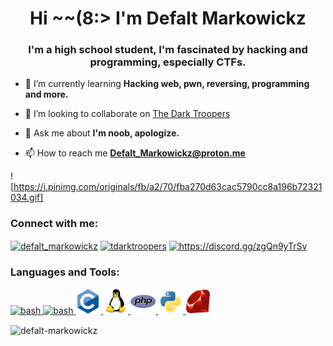 <h1 align="center">Hi ~~(8:> I'm Defalt Markowickz</h1>
<h3 align="center">I'm a high school student, I'm fascinated by hacking and programming, especially CTFs.</h3>

- 🌱 I’m currently learning **Hacking web, pwn, reversing, programming and more.**

- 👯 I’m looking to collaborate on [The Dark Troopers](https://github.com/The-Dark-Troopers)

- 💬 Ask me about **I'm noob, apologize.**

- 📫 How to reach me **Defalt_Markowickz@proton.me**

![https://i.pinimg.com/originals/fb/a2/70/fba270d63cac5790cc8a196b72321034.gif]

<h3 align="left">Connect with me:</h3>
<p align="left">
<a href="https://instagram.com/defalt_markowickz" target="blank"><img align="center" src="https://raw.githubusercontent.com/rahuldkjain/github-profile-readme-generator/master/src/images/icons/Social/instagram.svg" alt="defalt_markowickz" height="30" width="40" /></a>
<a href="https://www.youtube.com/c/tdarktroopers" target="blank"><img align="center" src="https://raw.githubusercontent.com/rahuldkjain/github-profile-readme-generator/master/src/images/icons/Social/youtube.svg" alt="tdarktroopers" height="30" width="40" /></a>
<a href="https://discord.gg/https://discord.gg/zgQn9yTrSv" target="blank"><img align="center" src="https://raw.githubusercontent.com/rahuldkjain/github-profile-readme-generator/master/src/images/icons/Social/discord.svg" alt="https://discord.gg/zgQn9yTrSv" height="30" width="40" /></a>
</p>

<h3 align="left">Languages and Tools:</h3>
<p align="left"> <a href="https://www.gnu.org/software/bash/" target="_blank" rel="noreferrer"> <img src="https://www.vectorlogo.zone/logos/gnu_bash/gnu_bash-icon.svg" alt="bash" width="40" height="40"/> </a> <a href="https://app.hackthebox.com/users/1363267" target="_blank" rel="noreferrer"> <img src="https://app.hackthebox.com/images/logos/logo-htb.svg" alt="bash" width="40" height="40"/> </a> <a href="https://www.cprogramming.com/" target="_blank" rel="noreferrer"> <img src="https://raw.githubusercontent.com/devicons/devicon/master/icons/c/c-original.svg" alt="c" width="40" height="40"/> </a> <a href="https://www.linux.org/" target="_blank" rel="noreferrer"> <img src="https://raw.githubusercontent.com/devicons/devicon/master/icons/linux/linux-original.svg" alt="linux" width="40" height="40"/> </a> <a href="https://www.php.net" target="_blank" rel="noreferrer"> <img src="https://raw.githubusercontent.com/devicons/devicon/master/icons/php/php-original.svg" alt="php" width="40" height="40"/> </a> <a href="https://www.python.org" target="_blank" rel="noreferrer"> <img src="https://raw.githubusercontent.com/devicons/devicon/master/icons/python/python-original.svg" alt="python" width="40" height="40"/> </a> <a href="https://www.ruby-lang.org/en/" target="_blank" rel="noreferrer"> <img src="https://raw.githubusercontent.com/devicons/devicon/master/icons/ruby/ruby-original.svg" alt="ruby" width="40" height="40"/> </a> </p>

<p><img align="center" src="https://github-readme-stats.vercel.app/api/top-langs?username=defalt-markowickz&show_icons=true&locale=en&layout=compact" alt="defalt-markowickz" /></p>

